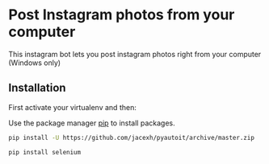 # Post Instagram photos from your computer

This instagram bot lets you post instagram photos right from your computer (Windows only)

## Installation

First activate your virtualenv and then:

Use the package manager [pip](https://pip.pypa.io/en/stable/) to install packages.

```bash
pip install -U https://github.com/jacexh/pyautoit/archive/master.zip
```

```bash
pip install selenium
```